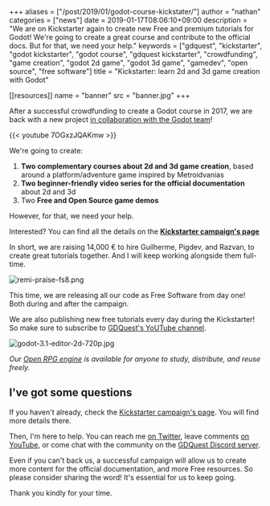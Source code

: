 +++
aliases = ["/post/2019/01/godot-course-kickstater/"]
author = "nathan"
categories = ["news"]
date = 2019-01-17T08:06:10+09:00
description = "We are on Kickstarter again to create new Free and premium tutorials for Godot! We're going to create a great course and contribute to the official docs. But for that, we need your help."
keywords = ["gdquest", "kickstarter", "godot kickstarter", "godot course", "gdquest kickstarter", "crowdfunding", "game creation", "godot 2d game", "godot 3d game", "gamedev", "open source", "free software"]
title = "Kickstarter: learn 2d and 3d game creation with Godot"

[[resources]]
name = "banner"
src = "banner.jpg"
+++


After a successful crowdfunding to create a Godot course in 2017, we are back with a new project [in collaboration with the Godot team](//godotengine.org/article/gdquest-kickstarter-learn-2d-and-3d-game-creation-godot)!

{{< youtube 7OGxzJQAKmw >}}

We're going to create:

1. **Two complementary courses about 2d and 3d game creation**, based around a platform/adventure game inspired by Metroidvanias
2. **Two beginner-friendly video series for the official documentation** about 2d and 3d
3. Two **Free and Open Source game demos**

However, for that, we need your help.

Interested? You can find all the details on the **[Kickstarter campaign's page](//www.kickstarter.com/projects/gdquest/create-your-own-games-with-godot-the-free-game-eng/)**

In short, we are raising 14,000 € to hire Guilherme, Pigdev, and Razvan, to create great tutorials together. And I will keep working alongside them full-time.

![remi-praise-fs8.png](//godotengine.org/storage/app/uploads/public/5c3/ec0/9f4/5c3ec09f493af116306827.png)

This time, we are releasing all our code as Free Software from day one! Both during and after the campaign.

We are also publishing new free tutorials every day during the Kickstarter! So make sure to subscribe to [GDQuest's YoUTube channel](//www.youtube.com/c/gdquest/).

![godot-3.1-editor-2d-720p.jpg](//godotengine.org/storage/app/uploads/public/5c3/ec0/54c/5c3ec054c8931864836227.jpg)

*Our [Open RPG engine](//github.com/GDQuest/godot-open-rpg) is available for anyone to study, distribute, and reuse freely.*

## I've got some questions

If you haven't already, check the [Kickstarter campaign's page](//www.kickstarter.com/projects/gdquest/create-your-own-games-with-godot-the-free-game-eng/). You will find more details there.

Then, I'm here to help. You can reach me [on Twitter](//twitter.com/NathanGDQuest), leave comments [on YouTube](//www.youtube.com/c/gdquest/), or come chat with the community on the [GDQuest Discord server](//discord.gg/87NNb3Z).

Even if you can't back us, a successful campaign will allow us to create more content for the official documentation, and more Free resources. So please consider sharing the word! It's essential for us to keep going.

Thank you kindly for your time.

